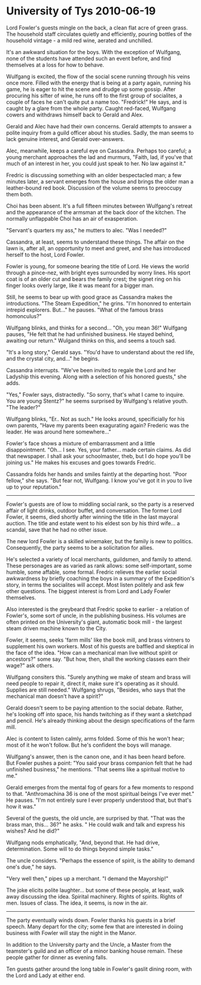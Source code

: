 <!-- TITLE: University of Tys 2010-06-19 -->
<!-- SUBTITLE: A game log for University of Tys -->

# University of Tys 2010-06-19

Lord Fowler's guests mingle on the back, a clean flat acre of green grass. The household staff circulates quietly and efficiently, pouring bottles of the household vintage - a mild red wine, aerated and unchilled.

It's an awkward situation for the boys. With the exception of Wulfgang, none of the students have attended such an event before, and find themselves at a loss for how to behave.

Wulfgang is excited, the flow of the social scene running through his veins once more. Filled with the energy that is being at a party again, running his game, he is eager to hit the scene and drudge up some gossip. After procuring his sifter of wine, he runs off to the first group of socialites, a couple of faces he can't quite put a name too. "Fredrick!" He says, and is caught by a glare from the whole party. Caught red-faced, Wulfgang cowers and withdraws himself back to Gerald and Alex.

Gerald and Alec have had their own concerns. Gerald attempts to answer a polite inquiry from a guild officer about his studies. Sadly, the man seems to lack genuine interest, and Gerald over-answers.

Alec, meanwhile, keeps a careful eye on Cassandra. Perhaps too careful; a young merchant approaches the lad and murmurs, "Faith, lad, if you've that much of an interest in her, you could just speak to her. No law against it."

Fredric is discussing something with an older bespectacled man; a few minutes later, a servant emerges from the house and brings the older man a leather-bound red book. Discussion of the volume seems to preoccupy them both.

Choi has been absent. It's a full fifteen minutes between Wulfgang's retreat and the appearance of the armsman at the back door of the kitchen. The normally unflappable Choi has an air of exasperation.

"Servant's quarters my ass," he mutters to alec. "Was I needed?"

Cassandra, at least, seems to understand these things. The affair on the lawn is, after all, an opportunity to meet and greet, and she has introduced herself to the host, Lord Fowler.

Fowler is young, for someone bearing the title of Lord. He views the world through a pince-nez, with bright eyes surrounded by worry lines. His sport coat is of an older cut and bears the family crest; the signet ring on his finger looks overly large, like it was meant for a bigger man.

Still, he seems to bear up with good grace as Cassandra makes the introductions. "The Steam Expedition," he grins. "I'm hononred to entertain intrepid explorers. But..." he pauses. "What of the famous brass homonculus?"

Wulfgang blinks, and thinks for a second... "Oh, you mean 36!" Wulfgang pauses, "He felt that he had unfinished business. He stayed behind, awaiting our return." Wulgand thinks on this, and seems a touch sad.

"It's a long story," Gerald says. "You'd have to understand about the red life, and the crystal city, and..." he begins.

Cassandra interrupts. "We've been invited to regale the Lord and her Ladyship this evening. Along with a selection of his honored guests," she adds.

"Yes," Fowler says, distractedly. "So sorry, that's what I came to inquire. You are young Stentz?" he seems surprised by Wulfgang's relative youth. "The leader?"

Wulfgang blinks, "Er.. Not as such." He looks around, specificially for his own parents, "Have my parents been exagurating again? Frederic was the leader. He was around here somewhere..."

Fowler's face shows a mixture of embarrassment and a little disappointment. "Oh... I see. Yes, your father... made certain claims. As did that newspaper. I shall ask your schoolmaster, theb, but I do hope you'll be joining us." He makes his excuses and goes towards Fredric.

Cassandra folds her hands and smiles faintly at the departing host. "Poor fellow," she says. "But fear not, Wulfgang. I know you've got it in you to live up to your reputation."

---

Fowler's guests are of low to middling social rank, so the party is a reserved affair of light drinks, outdoor buffet, and conversation. The former Lord Fowler, it seems, died shortly after winning the title in the last mayoral auction. The title and estate went to his eldest son by his third wife... a scandal, save that he had no other issue.

The new lord Fowler is a skilled winemaker, but the family is new to politics. Consequently, the party seems to be a solicitation for allies.

He's selected a variety of local merchants, guildsmen, and family to attend. These personages are as varied as rank allows: some self-important, some humble, some affable, some formal. Fredric relieves the earlier social awkwardness by briefly coaching the boys in a summary of the Expedition's story, in terms the socialites will accept. Most listen politely and ask few other questions. The biggest interest is from Lord and Lady Fowler themselves.

Also interested is the greybeard that Fredric spoke to earlier - a relation of Fowler's, some sort of uncle, in the publishing business. His volumes are often printed on the University's giant, automatic book mill - the largest steam driven machine known to the City.

Fowler, it seems, seeks 'farm mills' like the book mill, and brass vintners to supplement his own workers. Most of his guests are baffled and skeptical in the face of the idea. "How can a mechanical man live without spirit or ancestors?" some say. "But how, then, shall the working classes earn their wage?" ask others.

Wulfgang consiters this. "Surely anything we make of steam and brass will need people to repair it, direct it, make sure it's operating as it should. Supplies are still needed." Wulfgang shrugs, "Besides, who says that the mechanical man doesn't have a spirit?"

Gerald doesn't seem to be paying attention to the social debate. Rather, he's looking off into space, his hands twitching as if they want a sketchpad and pencil. He's already thinking about the design specifications of the farm mill.

Alec is content to listen calmly, arms folded. Some of this he won't hear; most of it he won't follow. But he's confident the boys will manage.

Wulfgang's answer, then is the canon one, and it has been heard before. But Fowler pushes a point: "You said your brass companion felt that he had unfinished business," he mentions. "That seems like a spiritual motive to me."

Gerald emerges from the mental fog of gears for a few moments to respond to that. "Anthromachina 36 is one of the most spiritual beings I've ever met." He pauses. "I'm not entirely sure I ever properly understood that, but that's how it was."

Several of the guests, the old uncle, are surprised by that. "That was the brass man, this... 36?" he asks. " He could walk and talk and express his wishes? And he did?"

Wulfgang nods emphatically, "And, beyond that. He had drive, determination. Some will to do things beyond simple tasks."

The uncle considers. "Perhaps the essence of spirit, is the ability to demand one's due," he says.

"Very well then," pipes up a merchant. "I demand the Mayorship!"

The joke elicits polite laughter... but some of these people, at least, walk away discussing the idea. Spirital machinery. Rights of spirits. Rights of men. Issues of class. The idea, it seems, is now in the air.

---

The party eventually winds down. Fowler thanks his guests in a brief speech. Many depart for the city; some few that are interested in doiing business with Fowler will stay the night in the Manor.

In addition to the University party and the Uncle, a Master from the teamster's guild and an officer of a minor banking house remain. These people gather for dinner as evening falls.

Ten guests gather around the long table in Fowler's gaslit dining room, with the Lord and Lady at either end.